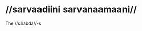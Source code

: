 # //sarvaadiini sarvanaamaani//

The //shabda//-s 


<!--stackedit_data:
eyJoaXN0b3J5IjpbLTExMzczNjY3MzksLTE5MjYwNDQwNzIsNz
A2NzM3NjM5LC0yMDIxNDkwMTgzXX0=
-->